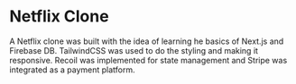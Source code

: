 # Netflix Clone

A Netflix clone was built with the idea of learning he basics of Next.js and Firebase DB. TailwindCSS was used to do the styling and making it responsive. Recoil was implemented for state management and Stripe was integrated as a payment platform.


